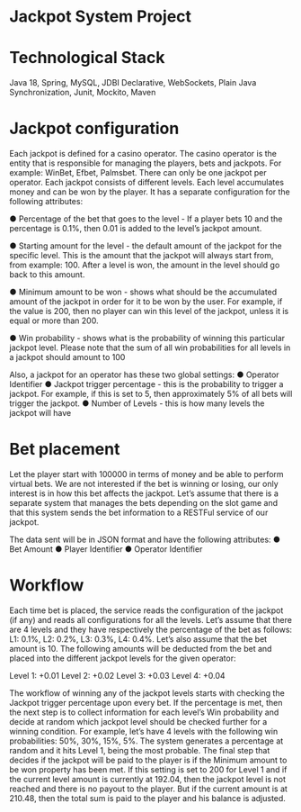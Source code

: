 # Jackpot System Project

# Technological Stack

Java 18,
Spring,
MySQL,
JDBI Declarative,
WebSockets,
Plain Java Synchronization,
Junit,
Mockito,
Maven


# Jackpot configuration

Each jackpot is defined for a casino operator. The casino operator is the entity that is 
responsible for managing the players, bets and jackpots. For example: WinBet, Efbet, Palmsbet. 
There can only be one jackpot per operator. Each jackpot consists of different levels. Each level 
accumulates money and can be won by the player. It has a separate configuration for the 
following attributes: 

● Percentage of the bet that goes to the level - If a player bets 10 and the percentage is 
0.1%, then 0.01 is added to the level’s jackpot amount. 

● Starting amount for the level - the default amount of the jackpot for the specific level. 
This is the amount that the jackpot will always start from, from example: 100. After a 
level is won, the amount in the level should go back to this amount. 

● Minimum amount to be won - shows what should be the accumulated amount of the 
jackpot in order for it to be won by the user. For example, if the value is 200, then no 
player can win this level of the jackpot, unless it is equal or more than 200. 

● Win probability - shows what is the probability of winning this particular jackpot level. 
Please note that the sum of all win probabilities for all levels in a jackpot should amount 
to 100 

Also, a jackpot for an operator has these two global settings: 
● Operator Identifier 
● Jackpot trigger percentage - this is the probability to trigger a jackpot. For example, if this 
is set to 5, then approximately 5% of all bets will trigger the jackpot. 
● Number of Levels - this is how many levels the jackpot will have 


# Bet placement 

Let the player start with 100000 in terms of money and be able to perform virtual bets. We are 
not interested if the bet is winning or losing, our only interest is in how this bet affects the 
jackpot. Let’s assume that there is a separate system that manages the bets depending on the 
slot game and that this system sends the bet information to a RESTFul service of our jackpot. 

The data sent will be in JSON format and have the following attributes: 
● Bet Amount
● Player Identifier 
● Operator Identifier


# Workflow 

Each time bet is placed, the service reads the configuration of the jackpot (if any) and reads 
all configurations for all the levels. Let’s assume that there are 4 levels and they have 
respectively the percentage of the bet as follows: L1: 0.1%, L2: 0.2%, L3: 0.3%, L4: 0.4%. Let’s 
also assume that the bet amount is 10. The following amounts will be deducted from the bet and 
placed into the different jackpot levels for the given operator: 

Level 1: +0.01 
Level 2: +0.02 
Level 3: +0.03 
Level 4: +0.04 

The workflow of winning any of the jackpot levels starts with checking the Jackpot trigger 
percentage upon every bet. If the percentage is met, then the next step is to collect information 
for each level’s Win probability and decide at random which jackpot level should be checked 
further for a winning condition. For example, let’s have 4 levels with the following win 
probabilities: 50%, 30%, 15%, 5%. The system generates a percentage at random and it hits 
Level 1, being the most probable. The final step that decides if the jackpot will be paid to the 
player is if the Minimum amount to be won property has been met. If this setting is set to 200 for 
Level 1 and if the current level amount is currently at 192.04, then the jackpot level is not 
reached and there is no payout to the player. But if the current amount is at 210.48, then the 
total sum is paid to the player and his balance is adjusted.
